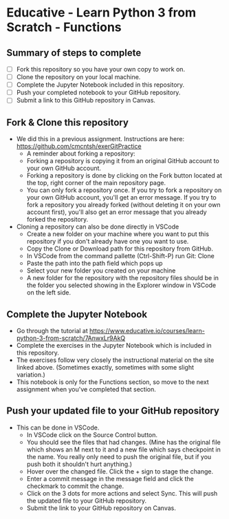 # Educative - Learn Python 3 from Scratch - Functions

## Summary of steps to complete

- [ ] Fork this repository so you have your own copy to work on.
- [ ] Clone the repository on your local machine. 
- [ ] Complete the Jupyter Notebook included in this repository.
- [ ] Push your completed notebook to your GitHub repository.
- [ ] Submit a link to this GitHub repository in Canvas.

## Fork & Clone this repository

* We did this in a previous assignment. Instructions are here: https://github.com/cmcntsh/exerGitPractice
  * A reminder about forking a repository:
  * Forking a repository is copying it from an original GitHub account to your own GitHub account.
  * Forking a repository is done by clicking on the Fork button located at the top, right corner of the main repository page.
  * You can only fork a repository once. If you try to fork a repository on your own GitHub account, you'll get an error message. If you try to fork a repository you already forked (without deleting it on your own account first), you'll also get an error message that you already forked the repository.
* Cloning a repository can also be done directly in VSCode
  * Create a new folder on your machine where you want to put this repository if you don't already have one you want to use.
  * Copy the Clone or Download path for this repository from GitHub.
  * In VSCode from the command pallette (Ctrl-Shift-P) run Git: Clone
  * Paste the path into the path field which pops up
  * Select your new folder you created on your machine
  * A new folder for the repository with the repository files should be in the folder you selected showing in the Explorer window in VSCode on the left side.

## Complete the Jupyter Notebook

* Go through the tutorial at https://www.educative.io/courses/learn-python-3-from-scratch/7AnwxLr9AkQ
* Complete the exercises in the Jupyter Notebook which is included in this repository.
* The exercises follow very closely the instructional material on the site linked above. (Sometimes exactly, sometimes with some slight variation.)
* This notebook is only for the Functions section, so move to the next assignment when you've completed that section.

## Push your updated file to your GitHub repository

* This can be done in VSCode.
  * In VSCode click on the Source Control button.
  * You should see the files that had changes. (Mine has the original file which shows an M next to it and a new file which says checkpoint in the name. You really only need to push the original file, but if you push both it shouldn't hurt anything.)
  * Hover over the changed file. Click the + sign to stage the change.
  * Enter a commit message in the message field and click the checkmark to commit the change.
  * Click on the 3 dots for more actions and select Sync. This will push the updated file to your GitHub repository.
  * Submit the link to your GitHub repository on Canvas.
